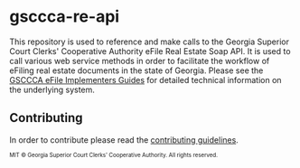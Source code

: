 # gsccca-re-api
This repository is used to reference and make calls to the Georgia Superior Court Clerks' Cooperative Authority eFile Real Estate Soap API. It is used to call various web service methods in order to facilitate the workflow of eFiling real estate documents in the state of Georgia. Please see the [GSCCCA eFile Implementers Guides][1] for detailed technical information on the underlying system.

## Contributing
In order to contribute please read the [contributing guidelines][2].

<sub><sub>MIT © Georgia Superior Court Clerks' Cooperative Authority. All rights reserved.</sub></sub>

[1]: https://efile.gsccca.org/Implementers.aspx
[2]: /docs/contributing.md